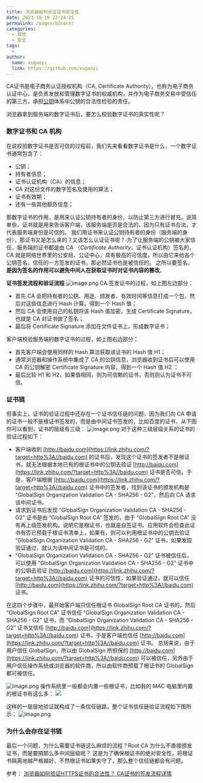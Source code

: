 ```yaml
---
title: 浏览器如何验证证书安全性
date: 2023-10-18 22:24:25
permalink: /pages/b2cace/
categories:
  - 其他
  - 安全
tags:
  - 
author: 
  name: xugaoyi
  link: https://github.com/xugaoyi
---
```



CA证书是电子商务认证授权机构（CA, Certificate Authority），也称为电子商务认证中心，是负责发放和管理数字证书的权威机构，并作为电子商务交易中受信任的第三方，承担[公钥](https://so.csdn.net/so/search?q=%E5%85%AC%E9%92%A5&spm=1001.2101.3001.7020)体系中公钥的合法性检验的责任。

浏览器拿到服务端的数字证书后，要怎么校验数字证书的真实性呢？
### **数字证书和 CA 机构**
在说校验数字证书是否可信的过程前，我们先来看看数字证书是什么，一个数字证书通常包含了：

- 公钥；
- 持有者信息；
- 证书认证机构（CA）的信息；
- CA 对这份文件的数字签名及使用的算法；
- 证书有效期；
- 还有一些其他额外信息；

那数字证书的作用，是用来认证公钥持有者的身份，以防止第三方进行冒充。说简单些，证书就是用来告诉客户端，该服务端是否是合法的，因为只有证书合法，才代表服务端身份是可信的。
我们用证书来认证公钥持有者的身份（服务端的身份），那证书又是怎么来的？又该怎么认证证书呢？
为了让服务端的公钥被大家信任，服务端的证书都是由 CA （_Certificate Authority_，证书认证机构）签名的，CA 就是网络世界里的公安局、公证中心，具有极高的可信度，所以由它来给各个公钥签名，信任的一方签发的证书，那必然证书也是被信任的。
之所以要签名，**是因为签名的作用可以避免中间人在获取证书时对证书内容的篡改**。

**证书签发流程和验证流程**
![image.png](https://cdn.nlark.com/yuque/0/2023/png/29475739/1697609588884-8c918215-d790-42bd-879f-75c076c0c8d6.png#averageHue=%23f5f2e9&clientId=u65740272-783e-4&from=paste&height=200&id=ua1e39c1a&originHeight=399&originWidth=720&originalType=binary&ratio=2&rotation=0&showTitle=false&size=178760&status=done&style=none&taskId=u986d5358-87be-4c78-8bcd-494e20e4e54&title=&width=360)
CA 签发证书的过程，如上图左边部分：

- 首先 CA 会把持有者的公钥、用途、颁发者、有效时间等信息打成一个包，然后对这些信息进行 Hash 计算，得到一个 Hash 值；
- 然后 CA 会使用自己的私钥将该 Hash 值加密，生成 Certificate Signature，也就是 CA 对证书做了签名；
- 最后将 Certificate Signature 添加在文件证书上，形成数字证书；

客户端校验服务端的数字证书的过程，如上图右边部分：

- 首先客户端会使用同样的 Hash 算法获取该证书的 Hash 值 H1；
- 通常浏览器和操作系统中集成了 CA 的公钥信息，浏览器收到证书后可以使用 CA 的公钥解密 Certificate Signature 内容，得到一个 Hash 值 H2 ；
- 最后比较 H1 和 H2，如果值相同，则为可信赖的证书，否则则认为证书不可信。

### **证书链**
但事实上，证书的验证过程中还存在一个证书信任链的问题，因为我们向 CA 申请的证书一般不是根证书签发的，而是由中间证书签发的，比如百度的证书，从下图你可以看到，证书的层级有三级：
![image.png](https://cdn.nlark.com/yuque/0/2023/png/29475739/1697609709597-1ea4cb52-976c-4681-aaa7-2b6311f68a87.png#averageHue=%23e9e9e9&clientId=u65740272-783e-4&from=paste&id=uff31890f&originHeight=217&originWidth=567&originalType=url&ratio=2&rotation=0&showTitle=false&size=74466&status=done&style=none&taskId=u612453ec-c3a3-49ae-a10b-019cca74781&title=)
对于这种三级层级关系的证书的验证过程如下：

- 客户端收到 [http://baidu.com](https://link.zhihu.com/?target=http%3A//baidu.com) 的证书后，发现这个证书的签发者不是根证书，就无法根据本地已有的根证书中的公钥去验证 [http://baidu.com](https://link.zhihu.com/?target=http%3A//baidu.com) 证书是否可信。于是，客户端根据 [http://baidu.com](https://link.zhihu.com/?target=http%3A//baidu.com) 证书中的签发者，找到该证书的颁发机构是 “GlobalSign Organization Validation CA - SHA256 - G2”，然后向 CA 请求该中间证书。
- 请求到证书后发现 “GlobalSign Organization Validation CA - SHA256 - G2” 证书是由 “GlobalSign Root CA” 签发的，由于 “GlobalSign Root CA” 没有再上级签发机构，说明它是根证书，也就是自签证书。应用软件会检查此证书有否已预载于根证书清单上，如果有，则可以利用根证书中的公钥去验证 “GlobalSign Organization Validation CA - SHA256 - G2” 证书，如果发现验证通过，就认为该中间证书是可信的。
- “GlobalSign Organization Validation CA - SHA256 - G2” 证书被信任后，可以使用 “GlobalSign Organization Validation CA - SHA256 - G2” 证书中的公钥去验证 [http://baidu.com](https://link.zhihu.com/?target=http%3A//baidu.com) 证书的可信性，如果验证通过，就可以信任 [http://baidu.com](https://link.zhihu.com/?target=http%3A//baidu.com) 证书。

在这四个步骤中，最开始客户端只信任根证书 GlobalSign Root CA 证书的，然后 “GlobalSign Root CA” 证书信任 “GlobalSign Organization Validation CA - SHA256 - G2” 证书，而 “GlobalSign Organization Validation CA - SHA256 - G2” 证书又信任 [http://baidu.com](https://link.zhihu.com/?target=http%3A//baidu.com) 证书，于是客户端也信任 [http://baidu.com](https://link.zhihu.com/?target=http%3A//baidu.com) 证书。
总括来说，由于用户信任 GlobalSign，所以由 GlobalSign 所担保的 [http://baidu.com](https://link.zhihu.com/?target=http%3A//baidu.com) 可以被信任，另外由于用户信任操作系统或浏览器的软件商，所以由软件商预载了根证书的 GlobalSign 都可被信任。

![image.png](https://cdn.nlark.com/yuque/0/2023/png/29475739/1697609709604-da4ade6e-7995-4dec-b755-adfa498969be.png#averageHue=%23fbf5f1&clientId=u65740272-783e-4&from=paste&id=u0d41adec&originHeight=891&originWidth=707&originalType=url&ratio=2&rotation=0&showTitle=false&size=171203&status=done&style=none&taskId=u2666cab4-f238-4c7a-a1e7-addbe8d6912&title=)
操作系统里一般都会内置一些根证书，比如我的 MAC 电脑里内置的根证书有这么多：
![](https://cdn.nlark.com/yuque/0/2023/png/29475739/1697609709503-777c9ddf-a0aa-4a7c-89df-ea41426268a0.png#averageHue=%2371a0d7&clientId=u65740272-783e-4&from=paste&id=u10d89b81&originHeight=443&originWidth=720&originalType=url&ratio=2&rotation=0&showTitle=false&status=done&style=none&taskId=u2a3898ba-bff0-42ea-91f3-2f52849f541&title=)

这样的一层层地验证就构成了一条信任链路，整个证书信任链验证流程如下图所示：
![image.png](https://cdn.nlark.com/yuque/0/2023/png/29475739/1697609709617-c5ec51e2-3d14-4b9a-a300-c1964bc5335a.png#averageHue=%23efedde&clientId=u65740272-783e-4&from=paste&id=ua37fe849&originHeight=330&originWidth=1080&originalType=url&ratio=2&rotation=0&showTitle=false&size=161479&status=done&style=none&taskId=udb54acfc-bf1d-4ed1-9820-971231aae35&title=)
### 为什么会存在证书链
最后一个问题，为什么需要证书链这么麻烦的流程？Root CA 为什么不直接颁发证书，而是要搞那么多中间层级呢？
这是为了确保根证书的绝对安全性，将根证书隔离地越严格越好，不然根证书如果失守了，那么整个信任链都会有问题。



参考：
[浏览器如何验证HTTPS证书的合法性？ ](https://www.cnblogs.com/TvvT-kevin/p/15578459.html)
[CA证书的签发流程详情](https://blog.csdn.net/m0_61979385/article/details/121994149)
